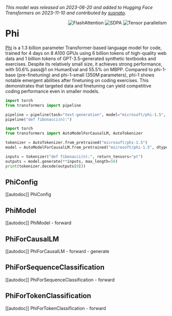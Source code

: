 <!--Copyright 2023 The HuggingFace Team. All rights reserved.

Licensed under the Apache License, Version 2.0 (the "License"); you may not use this file except in compliance with
the License. You may obtain a copy of the License at

http://www.apache.org/licenses/LICENSE-2.0

Unless required by applicable law or agreed to in writing, software distributed under the License is distributed on
an "AS IS" BASIS, WITHOUT WARRANTIES OR CONDITIONS OF ANY KIND, either express or implied. See the License for the
specific language governing permissions and limitations under the License.

⚠️ Note that this file is in Markdown but contain specific syntax for our doc-builder (similar to MDX) that may not be
rendered properly in your Markdown viewer.

-->
*This model was released on 2023-06-20 and added to Hugging Face Transformers on 2023-11-10 and contributed by [susnato](https://huggingface.co/susnato).*

<div style="float: right;">
    <div class="flex flex-wrap space-x-1">
        <img alt="FlashAttention" src="https://img.shields.io/badge/%E2%9A%A1%EF%B8%8E%20FlashAttention-eae0c8?style=flat">
        <img alt="SDPA" src="https://img.shields.io/badge/SDPA-DE3412?style=flat&logo=pytorch&logoColor=white">
        <img alt="Tensor parallelism" src="https://img.shields.io/badge/Tensor%20parallelism-06b6d4?style=flat&logoColor=white">
    </div>
</div>

# Phi

[Phi](https://huggingface.co/papers/2306.11644) is a 1.3 billion parameter Transformer-based language model for code, trained for 4 days on 8 A100 GPUs using 6 billion tokens of high-quality web data and 1 billion tokens of GPT-3.5–generated synthetic textbooks and exercises. Despite its relatively small size, it achieves strong performance, with 50.6% pass@1 on HumanEval and 55.5% on MBPP. Compared to phi-1-base (pre-finetuning) and phi-1-small (350M parameters), phi-1 shows notable emergent abilities after finetuning on coding exercises. This demonstrates that targeted data and finetuning can yield competitive coding performance even in smaller models.

<hfoptions id="usage">
<hfoption id="Pipeline">

```py
import torch
from transformers import pipeline

pipeline = pipeline(task="text-generation", model="microsoft/phi-1.5", dtype="auto",)
pipeline("def fibonacci(n):")
```

</hfoption>
<hfoption id="AutoModel">

```py
import torch
from transformers import AutoModelForCausalLM, AutoTokenizer

tokenizer = AutoTokenizer.from_pretrained("microsoft/phi-1.5")
model = AutoModelForCausalLM.from_pretrained("microsoft/phi-1.5", dtype="auto",)

inputs = tokenizer("def fibonacci(n):", return_tensors="pt")
outputs = model.generate(**inputs, max_length=50)
print(tokenizer.decode(outputs[0]))
```

</hfoption>
</hfoptions>

## PhiConfig

[[autodoc]] PhiConfig

## PhiModel

[[autodoc]] PhiModel
    - forward

## PhiForCausalLM

[[autodoc]] PhiForCausalLM
    - forward
    - generate

## PhiForSequenceClassification

[[autodoc]] PhiForSequenceClassification
    - forward

## PhiForTokenClassification

[[autodoc]] PhiForTokenClassification
    - forward

